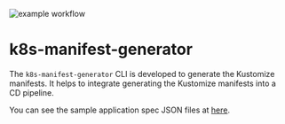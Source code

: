 ![example workflow](https://github.com/lapee79/k8s-manifest-generator/actions/workflows/verify-pr.yml/badge.svg)
# k8s-manifest-generator

The `k8s-manifest-generator` CLI is developed to generate the Kustomize manifests. It helps to integrate generating the Kustomize manifests into a CD pipeline.

You can see the sample application spec JSON files at [here](test/data/input-json).
